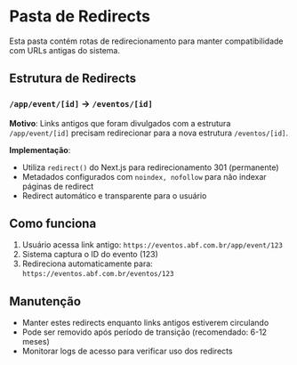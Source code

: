# Pasta de Redirects

Esta pasta contém rotas de redirecionamento para manter compatibilidade com URLs antigas do sistema.

## Estrutura de Redirects

### `/app/event/[id]` → `/eventos/[id]`

**Motivo**: Links antigos que foram divulgados com a estrutura `/app/event/[id]` precisam redirecionar para a nova estrutura `/eventos/[id]`.

**Implementação**: 
- Utiliza `redirect()` do Next.js para redirecionamento 301 (permanente)
- Metadados configurados com `noindex, nofollow` para não indexar páginas de redirect
- Redirect automático e transparente para o usuário

## Como funciona

1. Usuário acessa link antigo: `https://eventos.abf.com.br/app/event/123`
2. Sistema captura o ID do evento (123)
3. Redireciona automaticamente para: `https://eventos.abf.com.br/eventos/123`

## Manutenção

- Manter estes redirects enquanto links antigos estiverem circulando
- Pode ser removido após período de transição (recomendado: 6-12 meses)
- Monitorar logs de acesso para verificar uso dos redirects